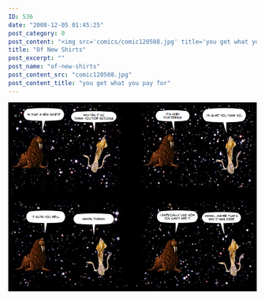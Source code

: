 ```yaml
---
ID: 536
date: "2008-12-05 01:45:25"
post_category: 0
post_content: "<img src='comics/comic120508.jpg' title='you get what you pay for' />"
title: "Of New Shirts"
post_excerpt: ""
post_name: "of-new-shirts"
post_content_src: "comic120508.jpg"
post_content_title: "you get what you pay for"
---
```



[![you get what you pay for](/comics-hi-res/comic120508.jpg)](/comics-hi-res/comic120508.jpg "you get what you pay for")
